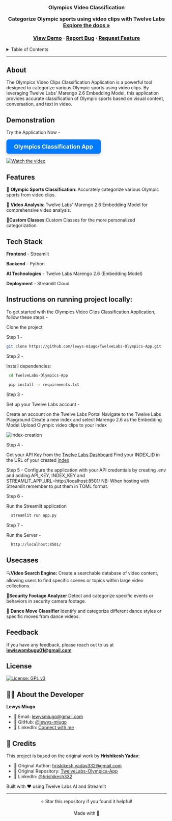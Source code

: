 <br />
<div align="center">
  <h3 align="center">Olympics Video Classification
  <p align="center">
    Categorize Olympic sports using video clips with Twelve Labs
    <br />
    <a href="https://github.com/lewys-miugo/TwelveLabs-Olympics-App"><strong>Explore the docs »</strong></a>
    <br />
    <br />
    <a href="https://sports-detector.streamlit.app/">View Demo</a>
    ·
    <a href="https://github.com/lewys-miugo/TwelveLabs-Olympics-App/issues">Report Bug</a>
    ·
    <a href="https://github.com/lewys-miugo/TwelveLabs-Olympics-App/issues">Request Feature</a>
  </p>
</div>



<details>
  <summary>Table of Contents</summary>
  <ol>
    <li><a href="#About">About</a></li>
    <li><a href="#Features">Features</a></li>
    <li><a href="#Tech-Stack">Tech Stack</a></li>
    <li><a href="#Instructions-on-running-project-locally">Instructions on running project locally</a></li>
        <li><a href="#Usecase">Feedback</a></li>
    <li><a href="#Feedback">Feedback</a></li>
  </ol>
</details>

------

## About

The Olympics Video Clips Classification Application is a powerful tool designed to categorize various Olympic sports using video clips. By leveraging Twelve Labs' Marengo 2.6 Embedding Model, this application provides accurate classification of Olympic sports based on visual content, conversation, and text in video.


## Demonstration

Try the Application Now -

<a href="https://twelvelabs-olympics-app.streamlit.app/" target="_blank" style="
    display: inline-block;
    padding: 12px 24px;
    font-size: 18px;
    font-weight: bold;
    color: #ffffff;
    background-color: #007bff;
    border: none;
    border-radius: 8px;
    text-align: center;
    text-decoration: none;
    box-shadow: 0 4px 8px rgba(0,0,0,0.2);
    transition: background-color 0.3s, box-shadow 0.3s;
">
    Olympics Classification App
</a>


[![Watch the video](https://img.youtube.com/vi/9f2mScVn5ck/hqdefault.jpg)](https://youtu.be/9f2mScVn5ck)


## Features

🏅 **Olympic Sports Classification**: Accurately categorize various Olympic sports from video clips.

🎥 **Video Analysis**: Twelve Labs' Marengo 2.6 Embedding Model for comprehensive video analysis.

🚀️**Custom Classes**:Custom Classes for the more personalized categorization.

## Tech Stack

**Frontend** - Streamlit

**Backend** -  Python 

**AI Technologies** - Twelve Labs Marengo 2.6 (Embedding Model)
 
**Deployment** - Streamlit Cloud

 
 ## Instructions on running project locally:
 
To get started with the Olympics Video Clips Classification Application, follow these steps -

Clone the project

Step 1 -

```bash
git clone https://github.com/lewys-miugo/TwelveLabs-Olympics-App.git
```

Step 2  -

Install dependencies:

```bash
 cd TwelveLabs-Olympics-App
 
 pip install -r requirements.txt
```

Step 3 - 

Set up your Twelve Labs account -

Create an account on the Twelve Labs Portal
Navigate to the Twelve Labs Playground
Create a new index and select Marengo 2.6 as the Embedding Model
Upload Olympic video clips to your index

![index-creation](https://github.com/lewys-miugo/TwelveLabs-Olympics-App/blob/main/src/index-creation.png)

Step 4 -

Get your API Key from the [Twelve Labs Dashboard](https://playground.twelvelabs.io/dashboard/api-key)
Find your INDEX_ID in the URL of your created [index](https://playground.twelvelabs.io/indexes/{index_id})

Step 5 -
Configure the application with your API credentials by creating .env and adding API_KEY, INDEX_KEY and STREAMLIT_APP_URL=http://localhost:8501/ NB: When hosting with Streamlit remember to put them in TOML format.

Step 6 -

Run the Streamlit application

```bash
  streamlit run app.py
```

Step 7 - 

Run the Server -

```bash
  http://localhost:8501/
```

## Usecases

🔍**Video Search Engine:** Create a searchable database of video content, allowing users to find specific scenes or topics within large video collections.

🎥**Security Footage Analyzer**
Detect and categorize specific events or behaviors in security camera footage.

💃 **Dance Move Classifier** Identify and categorize different dance styles or specific moves from dance videos.


## Feedback

If you have any feedback, please reach out to us at **lewiswambugu01@gmail.com**


## License

[![License: GPL v3](https://img.shields.io/badge/License-GPLv3-blue.svg)](https://www.gnu.org/licenses/gpl-3.0)

## 👨‍💻 About the Developer

**Lewys Miugo**
- 📧 Email: lewysmiugo@gmail.com
- 🐙 GitHub: [@lewys-miugo](https://github.com/lewys-miugo)
- 💼 LinkedIn: [Connect with me](https://linkedin.com/in/lewys-miugo)

## 🙏 Credits

This project is based on the original work by **Hrishikesh Yadav**:
- 📧 Original Author: hriskikesh.yadav332@gmail.com
- 🐙 Original Repository: [TwelveLabs-Olympics-App](https://github.com/Hrishikesh332/TwelveLabs-Olympics-App)
- 💼 LinkedIn: [@hrishikesh332](https://linkedin.com/in/hrishikesh332)

Built with ❤️ using Twelve Labs AI and Streamlit

---

<div align="center">
  <p>⭐ Star this repository if you found it helpful!</p>
  <p>Made with 🏅</p>
</div>

